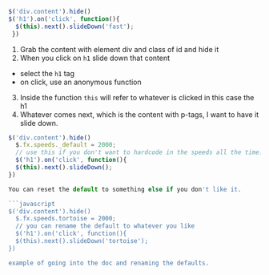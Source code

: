  ```javascript
 $('div.content').hide()
 $('h1').on('click', function(){
   $(this).next().slideDown('fast');
  })
```
1. Grab the content with element div and class of id and hide it
2. When you click on `h1` slide down that content
  * select the `h1` tag
  * on click, use an anonymous function
3. Inside the function `this` will refer to whatever is clicked in this case the h1
4. Whatever comes next, which is the content with p-tags, I want to have it slide down.

```javascript
$('div.content').hide()
  $.fx.speeds._default = 2000;
  // use this if you don't want to hardcode in the speeds all the time.  This is in the jquery docs.
  $('h1').on('click', function(){
  $(this).next().slideDown();
})

You can reset the default to something else if you don't like it.

```javascript
$('div.content').hide()
  $.fx.speeds.tortoise = 2000;
  // you can rename the default to whatever you like
  $('h1').on('click', function(){
  $(this).next().slideDown('tortoise');
})

example of going into the doc and renaming the defaults.